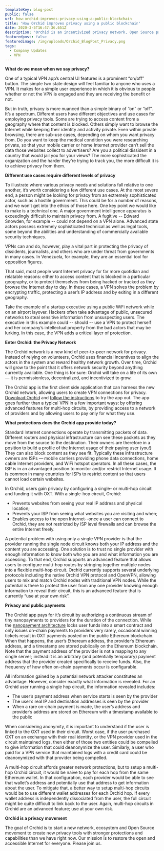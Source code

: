 ```yaml
---
templateKey: blog-post
public: false
url: how-orchid-improves-privacy-using-a-public-blockchain
title: 'How Orchid improves privacy using a public blockchain'
date: 2020-3-5T16:47:36.651Z
description: 'Orchid is an incentivized privacy network, Open Source project, and consumer VPN service aimed to deliver new levels of privacy. But what does privacy mean? How private is Orchid, which relies on pseudo-anonymous payments on Ethereum? In this post, we explore the concept of “privacy” and how Orchid leverages multiple innovations to deliver on its goals.'
featuredpost: false
featuredimage: /img/uploads/Orchid_BlogPost_Privacy.png
tags:
  - Company Updates
  - VPN
---
```

**What do we mean when we say privacy?**

One of a typical VPN app’s central UI features is a prominent “on/off” button. The simple two state design will feel familiar to anyone who uses a VPN. It makes for a simple user experience in which it is obvious to people whether or not the VPN is engaged and they are receiving the benefit or not.

But in truth, privacy is more nuanced than a simple binary of “on” or “off”. It’s a spectrum. Different users have different objectives and use cases for employing privacy tools. Some are trying to access content from a geography where that content is blocked. Others simply want to browse the Internet while keeping their identity and activity private. Even within private browsing, there are sub-use cases, depending on whom you want privacy from. Do you want to keep the medical condition you were researching private, so that your mobile carrier or home Internet provider can’t sell the data those websites collect to advertisers? Are you a political dissident in a country that would jail you for your views? The more sophisticated the organization and the harder they’re trying to track you, the more difficult it is to achieve privacy from them.

**Different use cases require different levels of privacy**

To illustrate where various privacy needs and solutions fall relative to one another, it’s worth considering a few different use cases. At the most severe end, a person might be looking for privacy from an extremely sophisticated actor, such as a hostile government. This could be for a number of reasons, and we won’t get into the ethics of those here. One key point we would like to make is a technical one. A major government intelligence apparatus is exceedingly difficult to maintain privacy from. A fugitive -- Edward Snowden, for example -- could not depend on a VPN alone. Advanced state actors possess extremely sophisticated technical as well as legal tools, some beyond the abilities and understanding of commercially available security techniques. 

VPNs can and do, however, play a vital part in protecting the privacy of dissidents, journalists, and others who are under threat from governments in many cases. In Venezuela, for example, they are an essential tool for opposition figures.

That said, most people want Internet privacy for far more quotidian and relatable reasons: either to access content that is blocked in a particular geography, or to protect themselves from being hacked or tracked as they browse the Internet day to day. In these cases, a VPN solves the problem by encrypting traffic, protecting a user’s IP address and by exiting in a different geography.

Take the example of a startup executive using a public WiFi network while on an airport layover. Hackers often take advantage of public, unsecured networks to steal sensitive information from unsuspecting users. The executive in this example could -- should -- use a VPN to protect herself and her company’s intellectual property from the bad actors that may be lurking. In this case, the VPN adds a critical layer of protection.

**Enter Orchid: the Privacy Network**

The Orchid network is a new kind of peer-to-peer network for privacy. Instead of relying on volunteers, Orchid uses financial incentives to align the actors in the system and reward healthy network growth. Over time, Orchid will grow to the point that it offers network security beyond anything currently available. One thing is for sure: Orchid will take on a life of its own — it is permissionless, decentralized, and incentivized to grow. 

The Orchid app is the first client side application that can harness the new Orchid network, allowing users to create VPN connections for privacy. [Download Orchid](https://www.orchid.com/download) and [follow the instructions](https://www.orchid.com/join) to try the app out. The app goes further than a typical VPN in a few important ways: by offering advanced features for multi-hop circuits, by providing access to a network of providers and by allowing users to pay only for what they use.

**What protections does the Orchid app provide today?**

Standard Internet connections operate by transmitting packets of data. Different routers and physical infrastructure can see these packets as they move from the source to the destination. Their owners are therefore in a position to build a profile of the Internet usage of their paying user (you!) They can also block content as they see fit. Typically these infrastructure owners are ISPs — mobile carriers providing phone data connections, home cable Internet providers, and WiFi hotspot operators. In all these cases, the ISP is in an advantaged position to monitor and/or restrict Internet usage. It is common in many countries for ISPs to restrict content so that users cannot load certain websites.

In Orchid, users gain privacy by configuring a single- or multi-hop circuit and funding it with OXT. With a single-hop circuit, Orchid:

- Prevents websites from seeing your real IP address and physical location;
- Prevents your ISP from seeing what websites you are visiting and when;
- Enables access to the open Internet--once a user can connect to Orchid, they are not restricted by ISP level firewalls and can browse the entire Internet freely.

A potential problem with using only a single VPN provider is that the provider running the single node circuit knows both your IP address and the content you are accessing. One solution is to trust no single provider with enough information to know both who you are and what information you are accessing. To that end, Orchid supports an advanced feature that allows users to configure multi-hop routes by stringing together multiple nodes into a flexible multi-hop circuit. Orchid currently supports several underlying protocols including the native Orchid VPN protocol and OpenVPN, allowing users to mix and match Orchid nodes with traditional VPN nodes.  While the potential is there to protect the user from any one provider knowing enough information to reveal their circuit, this is an advanced feature that is currently “use at your own risk”.

**Privacy and public payments**

The Orchid app pays for it’s circuit by authorizing a continuous stream of tiny nanopayments to providers for the duration of the connection. While the [nanopayment architecture](https://blog.orchid.com/introducing-nanopayments) locks user funds into a smart contract and only issues on-chain payments to providers very rarely, occasional winning tickets result in OXT payments posted on the public Ethereum blockchain. When that happens, the user’s Ethereum address, the provider’s Ethereum address, and a timestamp are stored publically on the Ethereum blockchain. Note that the payment address of the provider is not a mapping to any single server; instead it is an arbitrary (and potentially temporary) payment address that the provider created specifically to receive funds. Also, the frequency of how often on-chain payments occur is configurable.  

All information gained by a potential network attacker constitutes an advantage. However, consider exactly what information is revealed. For an Orchid user running a single hop circuit, the information revealed includes: 
- The user’s payment address when service starts is seen by the provider
- The user’s real IP and destination addresses is seen by the provider
- When a rare on-chain payment is made, the user’s address and provider’s address are stored on Ethereum with a timestamp available to the public

When considering anonymity, it is important to understand if the user is linked to the OXT used in their circuit. Worst case, if the user purchased OXT on an exchange with their real identity, or the VPN provider used in the circuit maintained logs, then either of those two entities could be compelled to give information that could deanonymize the user. Similarly, a user who paid for a VPN service that maintained logs with a credit card could be deanonymized with that provider being compelled. 

A multi-hop circuit affords greater network protections, but to setup a multi-hop Orchid circuit, it would be naive to pay for each hop from the same Ethereum wallet. In that configuration, each provider would be able to see that wallet’s address and potentially use that address to get information about the user. To mitigate that, a better way to setup multi-hop circuits would be to use different wallet addresses for each Orchid hop. If every wallet address is independently dissociated from the user, the full circuit might be quite difficult to link back to the user. Again, multi-hop circuits in Orchid are an advanced feature; use at your own risk.


**Orchid is a privacy movement**

The goal of Orchid is to start a new network, ecosystem and Open Source movement to create new privacy tools with stronger protections and capabilities than we have right now. Our mission is to restore the open and accessible Internet for everyone. Please join us.
